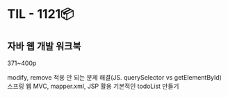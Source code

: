 # TIL - 1121📦

## 자바 웹 개발 워크북
371\~400p  
  
modify, remove 적용 안 되는 문제 해결(JS. querySelector vs getElementById)  
스프링 웹 MVC, mapper.xml, JSP 활용 기본적인 todoList 만들기  


